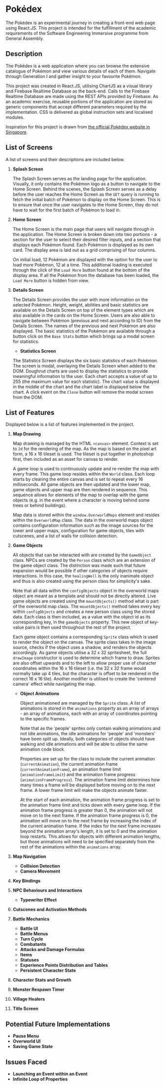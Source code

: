 # Pokédex

The Pokédex is an experimental journey in creating a front-end web page using React.JS. This project is intended for the fulfillment of the academic requirements of the Software Engineering Immersive programme from General Assembly.

## Description

The Pokédex is a web application where you can browse the extensive catalogue of Pokémon and view various details of each of them. Navigate through Generation I and gather insight to your favourite Pokémon.

This project was created in React.JS, utilising ChartJS as a visual library and Firebase Realtime Database as the back-end. Calls to the Firebase Realtime Database are made using the REST APIs provided by Firebase. As an academic exercise, reusable portions of the application are stored as generic components that accept different parameters required by the implementation. CSS is delivered as global instruction sets and localised modules.

Inspiration for this project is drawn from [the official Pokédex website in Singapore](https://sg.portal-pokemon.com/play/pokedex).

## List of Screens

A list of screens and their descriptions are included below.

1. **Splash Screen**

   The Splash Screen serves as the landing page for the application. Visually, it only contains the Pokémon logo as a button to navigate to the Home Screen. Behind the scenes, the Splash Screen serves as a delay before the user reaches the Home Screen as the `GET` query is running to fetch the initial batch of Pokémon to display on the Home Screen. This is to ensure that once the user navigates to the Home Screen, they do not have to wait for the first batch of Pokémon to load in.

2. **Home Screen**

   The Home Screen is the main page that users will navigate through in the application. The Home Screen is broken down into two portions - a section for the user to select their desired filter inputs, and a section that displays each Pokémon found. Each Pokémon is displayed as its own card. The display area is laid out as a grid comprising of four columns.

   On initial load, 12 Pokémon are displayed with the option for the user to load more Pokémon, 12 at a time. This additional loading is executed through the click of the `Load More` button found at the bottom of the display area. If all the Pokémon from the database has been loaded, the `Load More` button is hidden from view.

3. **Details Screen**

   The Details Screen provides the user with more information on the selected Pokémon. Height, weight, abilities and basic statistics are available on the Details Screen on top of the element types which are also available in the cards on the Home Screen. Users are also able to navigate between Pokémon (previous and next according to ID) from the Details Screen. The names of the previous and next Pokémon are also displayed. The basic statistics of the Pokémon are available through a button click on the `Base Stats` button which brings up a modal screen for statistics.

   - **Statistics Screen**

   The Statistics Screen displays the six basic statistics of each Pokémon. The screen is modal, overlaying the Details Screen when added to the DOM. Doughnut charts are used to display the statistics to provide meaningful information to the user. Each chart accepts a value of up to 255 (the maximum value for each statistic). The chart value is displayed in the middle of the chart and the chart label is displayed below the chart. A click event on the `Close` button will remove the modal screen from the DOM.

## List of Features

Displayed below is a list of features implemented in the project.

1. **Map Drawing**

   Map drawing is managed by the HTML `<canvas>` element. Context is set to `2d` for the rendering of the map. As the map is based on the pixel art form, a 16 x 16 tileset is used. The tileset is put together in photoshop first, then included as an asset for canvas to render.

   A game loop is used to continuously update and re-render the map with every frame. This game loop resides within the `World` class. Each loop starts by clearing the entire canvas and is set to repeat every 16 milliseconds. All game objects are then updated and the lower map, game objects and upper map are then rendered in sequence. This sequence allows for elements of the map to overlap with the game objects (e.g. in the event where a character is moving behind some trees or behind buildings).

   Map data is stored within the `window.OverworldMaps` element and resides within the `OverworldMap` class. The data in the overworld maps object contains configuration information such as the image sources for the lower and upper maps, configuration for game objects, tiles with cutscenes, and a list of walls for collision detection.

2. **Game Objects**

   All objects that can be interacted with are created by the `GameObject` class. NPCs are created by the `Person` class which are an extension of the game object class. The distinction was made such that future expansion would be possible if other categories of objects require interactions. In this case, the `healingWell` is the only inanimate object and thus is also created using the person class for simplicity's sake.

   Note that all data within the `configObjects` object in the overworld maps object are meant as a template and should not be directly altered. Live game objects are created using the `mountObjects()` method what is part of the overworld map class. The `mountObjects()` method takes every key within `configObjects` and creates a new person class using the stored data. Each class is then included, as a value with the object id as its corresponding key, in the `gameObjects` property. This new object of key-value pairs is then used throughout the rest of the project.

   Each game object contains a corresponding `Sprite` class which is used to render the object on the canvas. The sprite class takes in the image source, checks if the object uses a shadow, and renders the objects accordingly. As game objects utilise a 32 x 32 spritesheet, the full `drawImage` constructor is used to determine which frame to draw. Sprites are also offset upwards and to the left to allow proper use of character coordinates within the 16 x 16 tileset (i.e. the 32 x 32 frame would normally take up 4 tiles, but the character is offset to be rendered in the correct 16 x 16 tile). Another modifier is utilised to create the 'centered camera' effect while navigating the map.

   - **Object Animations**

     Object animationed are managed by the `Sprite` class. A list of animations is stored in the `animations` property as an array of arrays - an array of animations, each with an array of coordinates pointing to the specific frames.

     Note that as the 'people' sprites only contain walking animations and not idle animations, the idle animations for 'people' and 'monsters' have been split up. Ideally, both categories of objects should have walking and idle animations and will be able to utilise the same animation code block.

     Properties are set up for the class to include the current animation (`currentAnimation`), the current animation frame (`currentAnimationFrame`), an animation frame limit (`animationFrameLimit`) and the animation frame progress (`animationFrameProgress`). The animation frame limit determines how many times a frame will be displayed before moving on to the next frame. A lower frame limit will make the objects animate faster.

     At the start of each animation, the animation frame progress is set to the animation frame limit and ticks down with every game loop. If the animation frame progress is greater than 0, the animation will not move on to the next frame. If the animation frame progress is 0, the animation will move on to the next frame by increasing the index of the current animation frame. If the index for the next frame increases beyond the animation array's length, it is set to 0 and the animation loop restarts. This allows for objects with different animation lengths, but those animations will need to be specified separately from the rest of the animations within the `animations` array.

3. **Map Navigation**
   - **Collision Detection**
   - **Camera Movement**
4. **Key Bindings**
5. **NPC Behaviours and Interactions**
   - **Typewriter Effect**
6. **Cutscenes and Activation Methods**
7. **Battle Mechanics**
   - **Battle UI**
   - **Battle Menus**
   - **Turn Cycle**
   - **Combatants**
   - **Attacks and Damage Formulas**
   - **Items**
   - **Statuses**
   - **Experience Points Distribution and Tables**
   - **Persistent Character State**
8. **Character Stats and Growth**
9. **Monster Respawn Timer**
10. **Village Healers**
11. **Title Screen**

## Potential Future Implementations

- **Pause Menu**
- **Overworld UI**
- **Saving Game State**

## Issues Faced

- **Launching an Event within an Event**
- **Infinite Loop of Properties**
